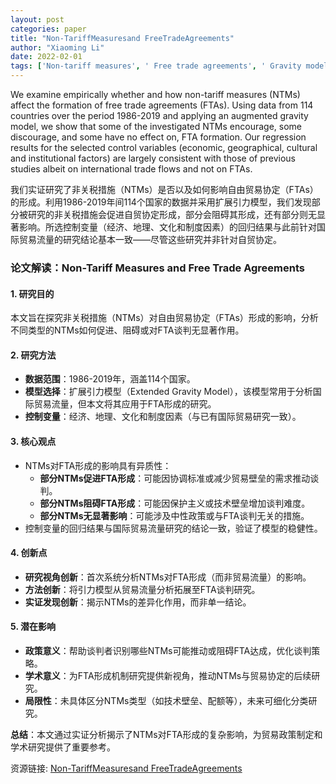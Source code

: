 ```yaml
---
layout: post
categories: paper
title: "Non-TariffMeasuresand FreeTradeAgreements"
author: "Xiaoming Li"
date: 2022-02-01
tags: ['Non-tariff measures', ' Free trade agreements', ' Gravity model', ' Linear probability regression']
---
```


We examine empirically whether and how non-tariff measures (NTMs) affect the formation of free trade agreements (FTAs). Using data from 114 countries over the period 1986-2019 and applying an augmented gravity model, we show that some of the investigated NTMs encourage, some discourage, and some have no effect on, FTA formation. Our regression results for the selected control variables (economic, geographical, cultural and institutional factors) are largely consistent with those of previous studies albeit on international trade flows and not on FTAs.

我们实证研究了非关税措施（NTMs）是否以及如何影响自由贸易协定（FTAs）的形成。利用1986-2019年间114个国家的数据并采用扩展引力模型，我们发现部分被研究的非关税措施会促进自贸协定形成，部分会阻碍其形成，还有部分则无显著影响。所选控制变量（经济、地理、文化和制度因素）的回归结果与此前针对国际贸易流量的研究结论基本一致——尽管这些研究并非针对自贸协定。

### **论文解读：Non-Tariff Measures and Free Trade Agreements**  

#### **1. 研究目的**  
本文旨在探究非关税措施（NTMs）对自由贸易协定（FTAs）形成的影响，分析不同类型的NTMs如何促进、阻碍或对FTA谈判无显著作用。  

#### **2. 研究方法**  
- **数据范围**：1986-2019年，涵盖114个国家。  
- **模型选择**：扩展引力模型（Extended Gravity Model），该模型常用于分析国际贸易流量，但本文将其应用于FTA形成的研究。  
- **控制变量**：经济、地理、文化和制度因素（与已有国际贸易研究一致）。  

#### **3. 核心观点**  
- NTMs对FTA形成的影响具有异质性：  
  - **部分NTMs促进FTA形成**：可能因协调标准或减少贸易壁垒的需求推动谈判。  
  - **部分NTMs阻碍FTA形成**：可能因保护主义或技术壁垒增加谈判难度。  
  - **部分NTMs无显著影响**：可能涉及中性政策或与FTA谈判无关的措施。  
- 控制变量的回归结果与国际贸易流量研究的结论一致，验证了模型的稳健性。  

#### **4. 创新点**  
- **研究视角创新**：首次系统分析NTMs对FTA形成（而非贸易流量）的影响。  
- **方法创新**：将引力模型从贸易流量分析拓展至FTA谈判研究。  
- **实证发现创新**：揭示NTMs的差异化作用，而非单一结论。  

#### **5. 潜在影响**  
- **政策意义**：帮助谈判者识别哪些NTMs可能推动或阻碍FTA达成，优化谈判策略。  
- **学术意义**：为FTA形成机制研究提供新视角，推动NTMs与贸易协定的后续研究。  
- **局限性**：未具体区分NTMs类型（如技术壁垒、配额等），未来可细化分类研究。  

**总结**：本文通过实证分析揭示了NTMs对FTA形成的复杂影响，为贸易政策制定和学术研究提供了重要参考。

资源链接: [Non-TariffMeasuresand FreeTradeAgreements](https://papers.ssrn.com/sol3/papers.cfm?abstract_id=4022959)
